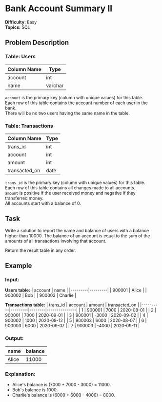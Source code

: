 # Bank Account Summary II

**Difficulty:** Easy  
**Topics:** SQL  

## Problem Description

### Table: Users

| Column Name | Type    |
|-------------|---------|
| account     | int     |
| name        | varchar |

`account` is the primary key (column with unique values) for this table.  
Each row of this table contains the account number of each user in the bank.  
There will be no two users having the same name in the table.

### Table: Transactions

| Column Name   | Type |
|---------------|------|
| trans_id      | int  |
| account       | int  |
| amount        | int  |
| transacted_on | date |

`trans_id` is the primary key (column with unique values) for this table.  
Each row of this table contains all changes made to all accounts.  
`amount` is positive if the user received money and negative if they transferred money.  
All accounts start with a balance of 0.

## Task

Write a solution to report the name and balance of users with a balance higher than 10000. The balance of an account is equal to the sum of the amounts of all transactions involving that account.

Return the result table in any order.

## Example

### Input:

**Users table:**
| account | name    |
|---------|---------|
| 900001  | Alice   |
| 900002  | Bob     |
| 900003  | Charlie |

**Transactions table:**
| trans_id | account | amount | transacted_on |
|----------|---------|--------|---------------|
| 1        | 900001  | 7000   | 2020-08-01    |
| 2        | 900001  | 7000   | 2020-09-01    |
| 3        | 900001  | -3000  | 2020-09-02    |
| 4        | 900002  | 1000   | 2020-09-12    |
| 5        | 900003  | 6000   | 2020-08-07    |
| 6        | 900003  | 6000   | 2020-09-07    |
| 7        | 900003  | -4000  | 2020-09-11    |

### Output:
| name  | balance |
|-------|---------|
| Alice | 11000   |

### Explanation:
- Alice's balance is (7000 + 7000 - 3000) = 11000.
- Bob's balance is 1000.
- Charlie's balance is (6000 + 6000 - 4000) = 8000.
